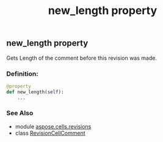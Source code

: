 ﻿---
title: new_length property
second_title: Aspose.Cells for Python via .NET API References
description: 
type: docs
weight: 80
url: /aspose.cells.revisions/revisioncellcomment/new_length/
is_root: false
---

## new_length property


Gets Length of the comment before this revision was made.
### Definition:
```python
@property
def new_length(self):
    ...
```

### See Also
* module [aspose.cells.revisions](../../)
* class [RevisionCellComment](/cells/python-net/aspose.cells.revisions/revisioncellcomment)
